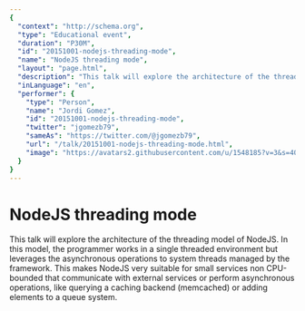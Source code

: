 ```yaml
---
{
  "context": "http://schema.org",
  "type": "Educational event",
  "duration": "P30M",
  "id": "20151001-nodejs-threading-mode",
  "name": "NodeJS threading mode",
  "layout": "page.html",
  "description": "This talk will explore the architecture of the threading model of NodeJS. In this model, the programmer works in a single threaded environment but leverages the asynchronous operations to system threads managed by the framework. This makes NodeJS very suitable for small services non CPU-bounded that communicate with external services or perform asynchronous operations, like querying a caching backend (memcached) or adding elements to a queue system.",
  "inLanguage": "en",
  "performer": {
    "type": "Person",
    "name": "Jordi Gomez",
    "id": "20151001-nodejs-threading-mode",
    "twitter": "jgomezb79",
    "sameAs": "https://twitter.com/@jgomezb79",
    "url": "/talk/20151001-nodejs-threading-mode.html",
    "image": "https://avatars2.githubusercontent.com/u/1548185?v=3&s=400"
  }
}
---
```

# NodeJS threading mode

This talk will explore the architecture of the threading model of NodeJS. In this model, the programmer works in a single threaded environment but leverages the asynchronous operations to system threads managed by the framework. This makes NodeJS very suitable for small services non CPU-bounded that communicate with external services or perform asynchronous operations, like querying a caching backend (memcached) or adding elements to a queue system.